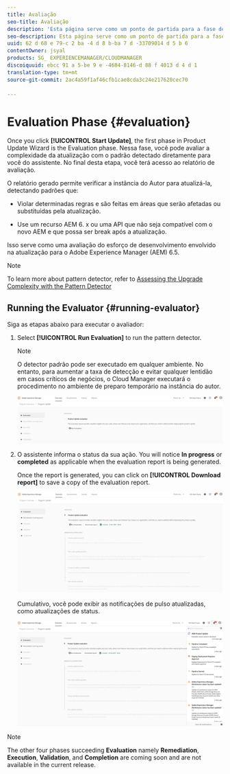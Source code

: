 ```yaml
---
title: Avaliação
seo-title: Avaliação
description: 'Esta página serve como um ponto de partida para a fase de avaliação no Assistente de atualização do produto. '
seo-description: Esta página serve como um ponto de partida para a fase de avaliação no Assistente de atualização do produto.
uuid: 62 d 68 e 79-c 2 ba -4 d 8 b-ba 7 d -33709014 d 5 b 6
contentOwner: jsyal
products: SG_ EXPERIENCEMANAGER/CLOUDMANAGER
discoiquuid: ebcc 91 a 5-be 9 e -4684-8146-d 88 f 4013 d 4 d 1
translation-type: tm+mt
source-git-commit: 2ac4a59f1af46cfb1cae8cda3c24e217620cec70

---
```



# Evaluation Phase {#evaluation}

Once you click **[!UICONTROL Start Update]**, the first phase in Product Update Wizard is the Evaluation phase. Nessa fase, você pode avaliar a complexidade da atualização com o padrão detectado diretamente para você do assistente. No final desta etapa, você terá acesso ao relatório de avaliação.

O relatório gerado permite verificar a instância do Autor para atualizá-la, detectando padrões que:

* Violar determinadas regras e são feitas em áreas que serão afetadas ou substituídas pela atualização.

* Use um recurso AEM 6. x ou uma API que não seja compatível com o novo AEM e que possa ser break após a atualização.


Isso serve como uma avaliação do esforço de desenvolvimento envolvido na atualização para o Adobe Experience Manager (AEM) 6.5.

>[!NOTE]
>To learn more about pattern detector, refer to [Assessing the Upgrade Complexity with the Pattern Detector](https://helpx.adobe.com/experience-manager/6-4/sites/deploying/using/pattern-detector.html)

## Running the Evaluator {#running-evaluator}

Siga as etapas abaixo para executar o avaliador:

1. Select **[!UICONTROL Run Evaluation]** to run the pattern detector.

   >[!NOTE]
   >O detector padrão pode ser executado em qualquer ambiente. No entanto, para aumentar a taxa de detecção e evitar qualquer lentidão em casos críticos de negócios, o Cloud Manager executará o procedimento no ambiente de preparo temporário na instância do autor.

   ![](assets/Run-Evaluation.png)

1. O assistente informa o status da sua ação. You will notice **In progress** or **completed** as applicable when the evaluation report is being generated.

   Once the report is generated, you can click on **[!UICONTROL Download report]** to save a copy of the evaluation report.

   ![](assets/Evaluation-1.png)

   Cumulativo, você pode exibir as notificações de pulso atualizadas, como atualizações de status.

   ![](assets/Evaluation-pulse-notification.png)

>[!NOTE]
>The other four phases succeeding **Evaluation** namely **Remediation**, **Execution**, **Validation**, and **Completion** are coming soon and are not available in the current release.
